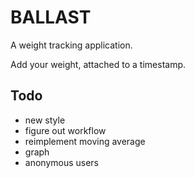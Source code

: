 BALLAST
=======

A weight tracking application.

Add your weight, attached to a timestamp. 

Todo
----
* new style
* figure out workflow
* reimplement moving average
* graph
* anonymous users
